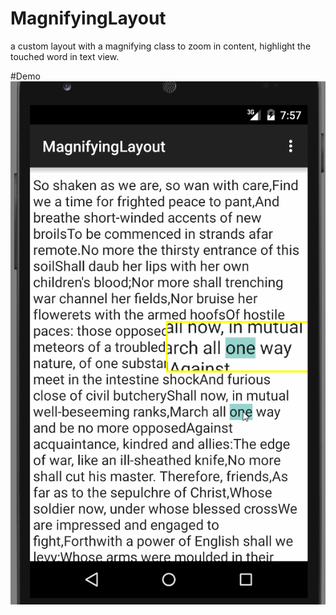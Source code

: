 # MagnifyingLayout
a custom layout with a magnifying class to zoom in content, highlight the touched word in text view.

#Demo
![](https://github.com/FridayLi/MagnifyingLayout/blob/master/gif/demo.gif)
